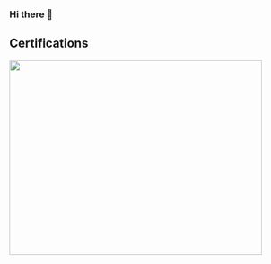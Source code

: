 ### Hi there 👋

<!--
## Stats and MUL

![GitHub Stats](https://github-readme-stats.vercel.app/api?username=nekorush14&count_private=true&show_icons=true&theme=github_dark)
![GitHub Top Languages](https://github-readme-stats.vercel.app/api/top-langs/?username=nekorush14&layout=compact&theme=github_dark)
-->

## Certifications

<img src="./assets/AWS Certified Cloud Practitioner certificate.png" width="450" height="347.727">

<!--
**l10es/l10es** is a ✨ _special_ ✨ repository because its `README.md` (this file) appears on your GitHub profile.

Here are some ideas to get you started:

- 🔭 I’m currently working on ...
- 🌱 I’m currently learning ...
- 👯 I’m looking to collaborate on ...
- 🤔 I’m looking for help with ...
- 💬 Ask me about ...
- 📫 How to reach me: ...
- 😄 Pronouns: ...
- ⚡ Fun fact: ...
-->
